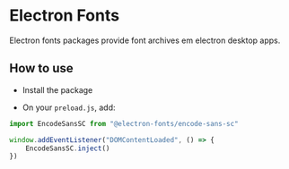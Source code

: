 # Electron Fonts

Electron fonts packages provide font archives em electron desktop apps.

## How to use

* Install the package

* On your `preload.js`, add:

```ts
import EncodeSansSC from "@electron-fonts/encode-sans-sc"

window.addEventListener("DOMContentLoaded", () => {
    EncodeSansSC.inject()
})
```